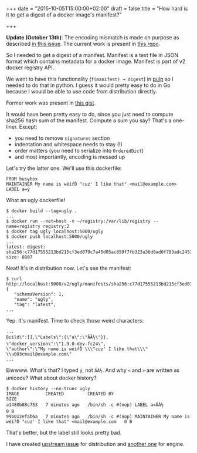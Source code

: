+++
date = "2015-10-05T15:00:00+02:00"
draft = false
title = "How hard is it to get a digest of a docker image's manifest?"

+++

**Update (October 13th)**: The encoding mismatch is made on purpose as described [in this issue](https://github.com/docker/distribution/issues/1065). The current work is present in [this repo](https://github.com/TomasTomecek/digest-of-a-manifest).

So I needed to get a digest of a manifest. Manifest is a text file in JSON format which contains metadata for a docker image. Manifest is part of v2 docker registry API.

We want to have this functionality (`f(manifest) → digest`) in [pulp](http://www.pulpproject.org/) so I needed to do that in python. I guess it would pretty easy to do in Go because I would be able to use code from distribution directly.

<!--more-->

Former work was present in [this gist](https://gist.github.com/TomasTomecek/2bd7cca85ee1a70725fb).

It would have been pretty easy to do, since you just need to compute sha256 hash sum of the manifest. Compute a sum you say? That's a one-liner. Except:

 * you need to remove `signatures` section
 * indentation and whitespace needs to stay (!)
 * order matters (you need to serialize into `OrderedDict`)
 * and most importantly, encoding is messed up

Let's try the latter one. We'll use this dockerfile:

```text
FROM busybox
MAINTAINER My name is wéířĎ "cuz' I like that" <mail@example.com>
LABEL a=ý
```

What an ugly dockerfile!

```
$ docker build --tag=ugly .
...
$ docker run --net=host -v ~/registry:/var/lib/registry --name=registry registry:2
$ docker tag ugly localhost:5000/ugly
$ docker push localhost:5000/ugly
...
latest: digest: sha256:c77d17555213bd215cf3ed079c7a45d05ac859f7fb323a36d8ad0f793adc2453 size: 8807
```

Neat! It's in distribution now. Let's see the manifest:

```
$ curl http://localhost:5000/v2/ugly/manifests/sha256:c77d17555213bd215cf3ed079c7a45d05ac859f7fb323a36d8ad0f793adc2453
{
   "schemaVersion": 1,
   "name": "ugly",
   "tag": "latest",
...
```

Yep. It's manifest. Time to check those weird characters:

```
...
Build\":[],\"Labels\":{\"a\":\"ÃÂ½\"}},
\"docker_version\":\"1.9.0-dev-fc24\",
\"author\":\"My name is wéířĎ \\\"cuz' I like that\\\" \\u003cmail@example.com\"
...
```

Eiwwww. What's that? I typed `ý`, not `ÃÂ½`. And why `<` and `>` are written as unicode? What about docker history?

```
$ docker history --no-trunc ugly
IMAGE          CREATED         CREATED BY                                                                           SIZE
a1480b88c753   7 minutes ago   /bin/sh -c #(nop) LABEL a=ÃÂ½                                                    0 B
99b012efab6a   7 minutes ago   /bin/sh -c #(nop) MAINTAINER My name is wéířĎ "cuz' I like that" <mail@example.com   0 B
```

That's better, but the label still looks pretty bad.

I have created [upstream issue](https://github.com/docker/distribution/issues/1065) for distribution and [another one](https://github.com/docker/docker/issues/16793) for engine.

